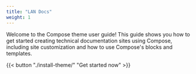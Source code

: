 ```yaml
---
title: "LAN Docs"
weight: 1
---
```


Welcome to the Compose theme user guide! This guide shows you how to get started creating technical documentation sites using Compose, including site customization and how to use Compose's blocks and templates.

{{< button "./install-theme/" "Get started now" >}}
